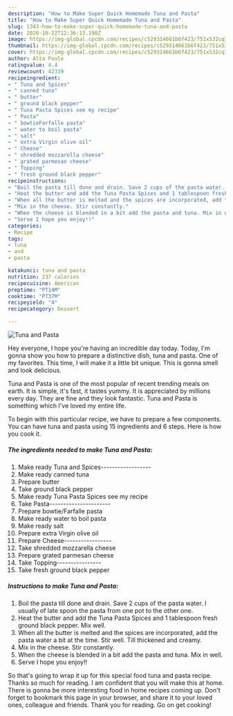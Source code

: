 ```yaml
---
description: "How to Make Super Quick Homemade Tuna and Pasta"
title: "How to Make Super Quick Homemade Tuna and Pasta"
slug: 1343-how-to-make-super-quick-homemade-tuna-and-pasta
date: 2020-10-22T12:36:13.190Z
image: https://img-global.cpcdn.com/recipes/c529314661b6f423/751x532cq70/tuna-and-pasta-recipe-main-photo.jpg
thumbnail: https://img-global.cpcdn.com/recipes/c529314661b6f423/751x532cq70/tuna-and-pasta-recipe-main-photo.jpg
cover: https://img-global.cpcdn.com/recipes/c529314661b6f423/751x532cq70/tuna-and-pasta-recipe-main-photo.jpg
author: Alta Poole
ratingvalue: 4.4
reviewcount: 42339
recipeingredient:
- " Tuna and Spices"
- " canned tuna"
- " butter"
- " ground black pepper"
- " Tuna Pasta Spices see my recipe"
- " Pasta"
- " bowtieFarfalle pasta"
- " water to boil pasta"
- " salt"
- " extra Virgin olive oil"
- " Cheese"
- " shredded mozzarella cheese"
- " grated parmesan cheese"
- " Topping"
- " fresh ground black pepper"
recipeinstructions:
- "Boil the pasta till done and drain. Save 2 cups of the pasta water. I usually of late spoon the pasta from one pot to the other one."
- "Heat the butter and add the Tuna Pasta Spices and 1 tablespoon fresh ground black pepper. Mix well."
- "When all the butter is melted and the spices are incorporated, add the pasta water a bit at the time. Stir well. Till thickened and creamy."
- "Mix in the cheese. Stir constantly."
- "When the cheese is blended in a bit add the pasta and tuna. Mix in well."
- "Serve I hope you enjoy!!"
categories:
- Recipe
tags:
- tuna
- and
- pasta

katakunci: tuna and pasta 
nutrition: 237 calories
recipecuisine: American
preptime: "PT14M"
cooktime: "PT37M"
recipeyield: "4"
recipecategory: Dessert

---
```



![Tuna and Pasta](https://img-global.cpcdn.com/recipes/c529314661b6f423/751x532cq70/tuna-and-pasta-recipe-main-photo.jpg)

Hey everyone, I hope you're having an incredible day today. Today, I'm gonna show you how to prepare a distinctive dish, tuna and pasta. One of my favorites. This time, I will make it a little bit unique. This is gonna smell and look delicious.

Tuna and Pasta is one of the most popular of recent trending meals on earth. It is simple, it's fast, it tastes yummy. It is appreciated by millions every day. They are fine and they look fantastic. Tuna and Pasta is something which I've loved my entire life.




To begin with this particular recipe, we have to prepare a few components. You can have tuna and pasta using 15 ingredients and 6 steps. Here is how you cook it.

<!--inarticleads1-->

##### The ingredients needed to make Tuna and Pasta:

1. Make ready  Tuna and Spices------------------
1. Make ready  canned tuna
1. Prepare  butter
1. Take  ground black pepper
1. Make ready  Tuna Pasta Spices see my recipe
1. Take  Pasta----------------------
1. Prepare  bowtie/Farfalle pasta
1. Make ready  water to boil pasta
1. Make ready  salt
1. Prepare  extra Virgin olive oil
1. Prepare  Cheese-----------------
1. Take  shredded mozzarella cheese
1. Prepare  grated parmesan cheese
1. Take  Topping----------------
1. Take  fresh ground black pepper




<!--inarticleads2-->

##### Instructions to make Tuna and Pasta:

1. Boil the pasta till done and drain. Save 2 cups of the pasta water. I usually of late spoon the pasta from one pot to the other one.
1. Heat the butter and add the Tuna Pasta Spices and 1 tablespoon fresh ground black pepper. Mix well.
1. When all the butter is melted and the spices are incorporated, add the pasta water a bit at the time. Stir well. Till thickened and creamy.
1. Mix in the cheese. Stir constantly.
1. When the cheese is blended in a bit add the pasta and tuna. Mix in well.
1. Serve I hope you enjoy!!




So that's going to wrap it up for this special food tuna and pasta recipe. Thanks so much for reading. I am confident that you will make this at home. There is gonna be more interesting food in home recipes coming up. Don't forget to bookmark this page in your browser, and share it to your loved ones, colleague and friends. Thank you for reading. Go on get cooking!
